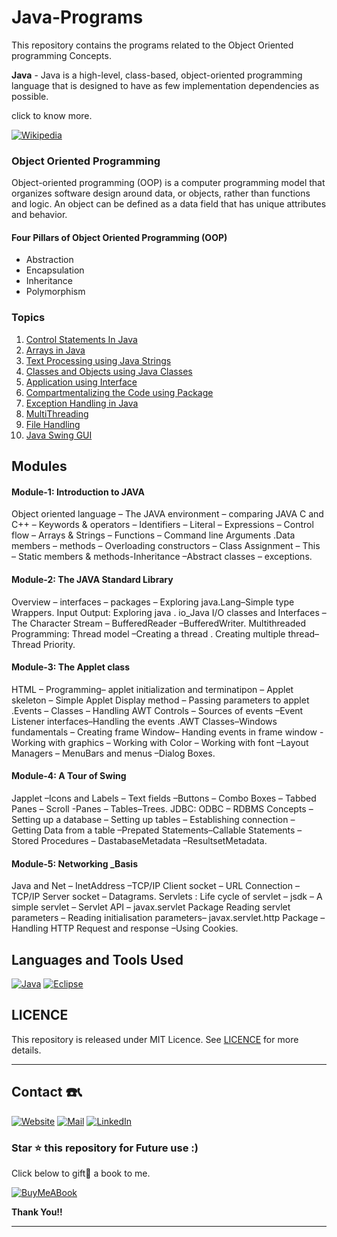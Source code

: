 # Java-Programs

This repository contains the programs related to the Object Oriented programming Concepts. 

**Java** - Java is a high-level, class-based, object-oriented programming language that is designed to have as few implementation dependencies as possible.

click to know more. 

[![Wikipedia](https://img.shields.io/badge/JAVA-Wikipedia-00B2FF?style=for-the-badge&logo=web&logoColor=white)](https://en.wikipedia.org/wiki/Java_(programming_language))

### Object Oriented Programming 

Object-oriented programming (OOP) is a computer programming model that organizes software design around data, or objects, rather than functions and logic. An object can be defined as a data field that has unique attributes and behavior.

#### Four Pillars of Object Oriented Programming (OOP)

- Abstraction 
- Encapsulation
- Inheritance 
- Polymorphism

### Topics

1. [Control Statements In Java](/1-Control-Statements-in-Java)
2. [Arrays in Java](/2-Arrays-in-java)
3. [Text Processing using Java Strings](/3-Text-processing-using-java-strings)
4. [Classes and Objects using Java Classes](/4-Classes-and-Objects-in-Java)
5. [Application using Interface](/5-Application-using-Interface)
6. [Compartmentalizing the Code using Package](/6-Compartmentalizing-the-Code-using-package)
7. [Exception Handling in Java](/7-Exception-handling-in-Java)
8. [MultiThreading](/8-MultiThreading)
9. [File Handling](/9-FileHandling)
10. [Java Swing GUI](/10-JavaSwingGUI)

## Modules

#### Module-1: Introduction to JAVA
Object oriented language – The JAVA environment – comparing JAVA C and C++ – Keywords & operators – Identifiers – Literal – Expressions – Control flow – Arrays & Strings – Functions – Command line Arguments .Data members – methods – Overloading constructors – Class Assignment – This – Static members & methods-Inheritance –Abstract classes – exceptions.

#### Module-2: The JAVA Standard Library
Overview – interfaces – packages – Exploring java.Lang–Simple type Wrappers. Input Output: Exploring java . io_Java I/O classes and Interfaces – The Character Stream – BufferedReader –BufferedWriter. Multithreaded Programming: Thread model –Creating a thread . Creating multiple thread–Thread Priority.

#### Module-3: The Applet class
HTML – Programming– applet initialization and terminatipon – Applet skeleton – Simple Applet Display method – Passing parameters to applet .Events – Classes – Handling AWT Controls – Sources of events –Event Listener interfaces–Handling the events .AWT Classes–Windows fundamentals – Creating frame Window– Handing events in frame window - Working with graphics – Working with Color – Working with font –Layout Managers – MenuBars and menus –Dialog Boxes.

#### Module-4: A Tour of Swing
Japplet –Icons and Labels – Text fields –Buttons – Combo Boxes – Tabbed Panes – Scroll -Panes – Tables–Trees. JDBC: ODBC – RDBMS Concepts – Setting up a database – Setting up tables – Establishing connection – Getting Data from a table –Prepated Statements–Callable Statements – Stored Procedures – DastabaseMetadata –ResultsetMetadata.

#### Module-5: Networking _Basis
Java and Net – InetAddress –TCP/IP Client socket – URL Connection –TCP/IP Server socket – Datagrams. Servlets : Life cycle of servlet – jsdk – A simple servlet – Servlet API – javax.servlet Package Reading servlet parameters – Reading initialisation parameters– javax.servlet.http
Package – Handling HTTP Request and response –Using Cookies.

## Languages and Tools Used

[![Java](https://img.shields.io/badge/Java-ED8B00?style=for-the-badge&logo=java&logoColor=white)](https://github.com/Ruban2205/Java-Programs)
[![Eclipse](https://img.shields.io/badge/Eclipse-2C2255?style=for-the-badge&logo=eclipse&logoColor=white)](https://github.com/Ruban2205/Java-Programs)

## LICENCE 

This repository is released under MIT Licence. See [LICENCE](/LICENCE) for more details. 

<hr/>

## Contact ☎️📞

[![Website](https://img.shields.io/badge/website-000000?style=for-the-badge&logo=About.me&logoColor=white)](https://rubangino.in/)
[![Mail](https://img.shields.io/badge/Email-D14836?style=for-the-badge&logo=gmail&logoColor=white)](mailto:info@rubangino.in)
[![LinkedIn](https://img.shields.io/badge/LinkedIn-0077B5?style=for-the-badge&logo=linkedin&logoColor=white)](https://www.linkedin.com/in/ruban-gino-singh/)


### Star ⭐ this repository for Future use :)

Click below to gift🎁 a book to me.

[![BuyMeABook](https://img.shields.io/badge/Buy%20Me%20a%20Book-ffdd00?style=for-the-badge&logo=buy-me-a-book&logoColor=black)
](https://bit.ly/3M5jxLd)

**Thank You!!**

<hr/>
